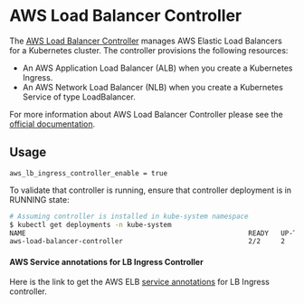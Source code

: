 # AWS Load Balancer Controller 

The [AWS Load Balancer Controller](https://docs.aws.amazon.com/eks/latest/userguide/aws-load-balancer-controller.html) manages AWS Elastic Load Balancers for a Kubernetes cluster. The controller provisions the following resources:

* An AWS Application Load Balancer (ALB) when you create a Kubernetes Ingress.
* An AWS Network Load Balancer (NLB) when you create a Kubernetes Service of type LoadBalancer. 

For more information about AWS Load Balancer Controller please see the [official documentation](https://docs.aws.amazon.com/eks/latest/userguide/aws-load-balancer-controller.html).

## Usage

```hcl
aws_lb_ingress_controller_enable = true
```

To validate that controller is running, ensure that controller deployment is in RUNNING state:

```sh
# Assuming controller is installed in kube-system namespace
$ kubectl get deployments -n kube-system
NAME                                                       READY   UP-TO-DATE   AVAILABLE   AGE
aws-load-balancer-controller                               2/2     2            2           3m58s
```
#### AWS Service annotations for LB Ingress Controller

Here is the link to get the AWS ELB [service annotations](https://kubernetes-sigs.github.io/aws-load-balancer-controller/latest/guide/service/annotations/) for LB Ingress controller.